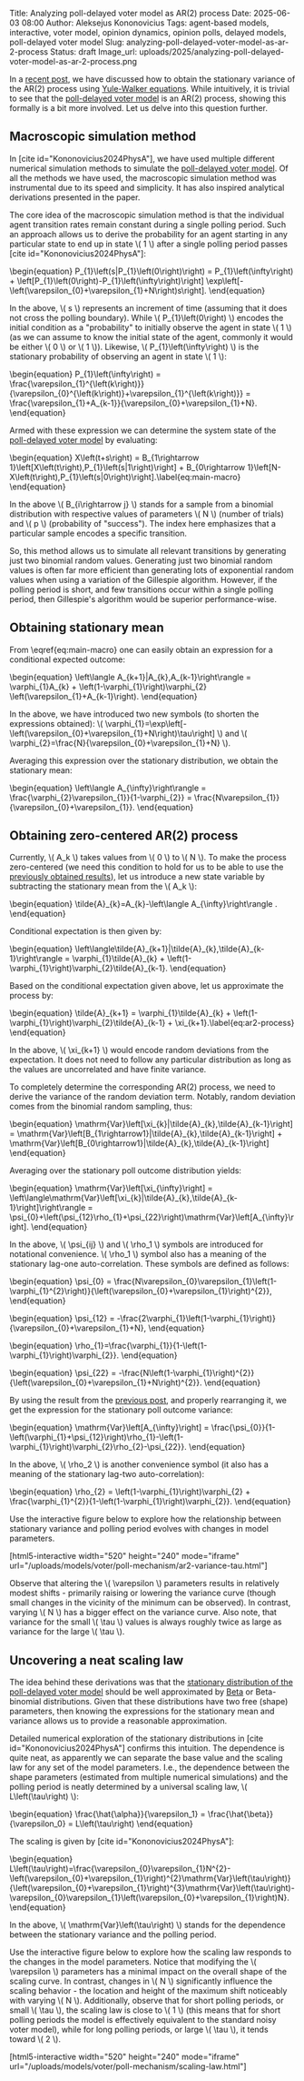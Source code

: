 Title: Analyzing poll-delayed voter model as AR(2) process
Date: 2025-06-03 08:00
Author: Aleksejus Kononovicius
Tags: agent-based models, interactive, voter model, opinion dynamics, opinion polls, delayed models, poll-delayed voter model
Slug: analyzing-poll-delayed-voter-model-as-ar-2-process
Status: draft
Image_url: uploads/2025/analyzing-poll-delayed-voter-model-as-ar-2-process.png

In a [recent
post]({filename}/articles/2025/stationary-variance-of-ar-2-process.md), we
have discussed how to obtain the stationary variance of the AR(2) process
using [Yule-Walker
equations]({filename}/articles/2025/ritvikmath-yule-walker-equations.md).
While intuitively, it is trivial to see that the [poll-delayed voter
model]({filename}/articles/2025/poll-delayed-voter-model.md) is an AR(2)
process, showing this formally is a bit more involved. Let us delve into
this question further.
<!--more-->

## Macroscopic simulation method

In [cite id="Kononovicius2024PhysA"], we have used multiple different
numerical simulation methods to simulate the [poll-delayed voter
model]({filename}/articles/2025/poll-delayed-voter-model.md). Of all the
methods we have used, the macroscopic simulation method was instrumental due
to its speed and simplicity. It has also inspired analytical derivations
presented in the paper.

The core idea of the macroscopic simulation method is that the individual
agent transition rates remain constant during a single polling period. Such
an approach allows us to derive the probability for an agent starting in any
particular state to end up in state \\\( 1 \\\) after a single polling
period passes [cite id="Kononovicius2024PhysA"]:

\begin{equation}
    P\_{1}\left(s|P\_{1}\left(0\right)\right)
        = P\_{1}\left(\infty\right) +
            \left[P\_{1}\left(0\right)-P\_{1}\left(\infty\right)\right]
            \exp\left[-\left(\varepsilon\_{0}+\varepsilon\_{1}+N\right)s\right].
\end{equation}

In the above, \\\( s \\\) represents an increment of time (assuming that it
does not cross the polling boundary). While \\\( P\_{1}\left(0\right) \\\)
encodes the initial condition as a "probability" to initially observe the
agent in state \\\( 1 \\\) (as we can assume to know the initial state of
the agent, commonly it would be either \\\( 0 \\\) or \\\( 1 \\\)).
Likewise, \\\( P\_{1}\left(\infty\right) \\\) is the stationary probability
of observing an agent in state \\\( 1 \\\):

\begin{equation}
    P\_{1}\left(\infty\right)
        = \frac{\varepsilon\_{1}^{\left(k\right)}}{\varepsilon\_{0}^{\left(k\right)}+\varepsilon\_{1}^{\left(k\right)}}
        = \frac{\varepsilon\_{1}+A\_{k-1}}{\varepsilon\_{0}+\varepsilon\_{1}+N}.
\end{equation}

Armed with these expression we can determine the system state of the
[poll-delayed voter
model]({filename}/articles/2025/poll-delayed-voter-model.md) by evaluating:

\begin{equation}
    X\left(t+s\right)
        = B\_{1\rightarrow 1}\left[X\left(t\right),P\_{1}\left(s|1\right)\right] +
            B\_{0\rightarrow 1}\left[N-X\left(t\right),P\_{1}\left(s|0\right)\right].\label{eq:main-macro}
\end{equation}

In the above \\\( B\_{i\rightarrow j} \\\) stands for a sample from a
binomial distribution with respective values of parameters \\\( N \\\)
(number of trials) and \\\( p \\\) (probability of "success"). The index
here emphasizes that a particular sample encodes a specific transition.

So, this method allows us to simulate all relevant transitions by generating
just two binomial random values. Generating just two binomial random values
is often far more efficient than generating lots of exponential random
values when using a variation of the Gillespie algorithm. However, if the
polling period is short, and few transitions occur within a single polling
period, then Gillespie's algorithm would be superior performance-wise.

## Obtaining stationary mean

From \eqref{eq:main-macro} one can easily obtain an expression for a
conditional expected outcome:

\begin{equation}
    \left\langle A\_{k+1}|A\_{k},A\_{k-1}\right\rangle
        = \varphi\_{1}A\_{k} +
            \left(1-\varphi\_{1}\right)\varphi\_{2}
            \left(\varepsilon\_{1}+A\_{k-1}\right).
\end{equation}

In the above, we have introduced two new symbols (to shorten the expressions
obtained): \\\(
\varphi\_{1}=\exp\left[-\left(\varepsilon\_{0}+\varepsilon\_{1}+N\right)\tau\right]
\\\) and \\\( \varphi\_{2}=\frac{N}{\varepsilon\_{0}+\varepsilon\_{1}+N} \\\).

Averaging this expression over the stationary distribution, we obtain the
stationary mean:

\begin{equation}
    \left\langle A\_{\infty}\right\rangle =
        \frac{\varphi\_{2}\varepsilon\_{1}}{1-\varphi\_{2}} =
        \frac{N\varepsilon\_{1}}{\varepsilon\_{0}+\varepsilon\_{1}}.
\end{equation}

## Obtaining zero-centered AR(2) process

Currently, \\\( A\_k \\\) takes values from \\\( 0 \\\) to \\\( N \\\). To
make the process zero-centered (we need this condition to hold for us to be
able to use the [previously obtained
results]({filename}/articles/2025/stationary-variance-of-ar-2-process.md)),
let us introduce a new state variable by subtracting the stationary mean
from the \\\( A\_k \\\):

\begin{equation}
    \tilde{A}\_{k}=A\_{k}-\left\langle A\_{\infty}\right\rangle .
\end{equation}

Conditional expectation is then given by:

\begin{equation}
    \left\langle\tilde{A}\_{k+1}|\tilde{A}\_{k},\tilde{A}\_{k-1}\right\rangle =
        \varphi\_{1}\tilde{A}\_{k} +
        \left(1-\varphi\_{1}\right)\varphi\_{2}\tilde{A}\_{k-1}.
\end{equation}

Based on the conditional expectation given above, let us approximate the
process by:

\begin{equation}
    \tilde{A}\_{k+1} =
        \varphi\_{1}\tilde{A}\_{k} +
        \left(1-\varphi\_{1}\right)\varphi\_{2}\tilde{A}\_{k-1} +
        \xi\_{k+1}.\label{eq:ar2-process}
\end{equation}

In the above, \\\( \xi\_{k+1} \\\) would encode random deviations from the
expectation. It does not need to follow any particular distribution as long
as the values are uncorrelated and have finite variance.

To completely determine the corresponding AR(2) process, we need to derive
the variance of the random deviation term. Notably, random deviation comes
from the binomial random sampling, thus:

\begin{equation}
    \mathrm{Var}\left[\xi\_{k}|\tilde{A}\_{k},\tilde{A}\_{k-1}\right] =
        \mathrm{Var}\left[B\_{1\rightarrow1}|\tilde{A}\_{k},\tilde{A}\_{k-1}\right] +
        \mathrm{Var}\left[B\_{0\rightarrow1}|\tilde{A}\_{k},\tilde{A}\_{k-1}\right]
\end{equation}

Averaging over the stationary poll outcome distribution yields:

\begin{equation}
    \mathrm{Var}\left[\xi\_{\infty}\right] =
        \left\langle\mathrm{Var}\left[\xi\_{k}|\tilde{A}\_{k},\tilde{A}\_{k-1}\right]\right\rangle =
        \psi\_{0}+\left(\psi\_{12}\rho\_{1}+\psi\_{22}\right)\mathrm{Var}\left[A\_{\infty}\right].
\end{equation}

In the above, \\\( \psi\_{ij} \\\) and \\\( \rho\_1 \\\) symbols are
introduced for notational convenience. \\\( \rho\_1 \\\) symbol also has a
meaning of the stationary lag-one auto-correlation. These symbols are
defined as follows:

\begin{equation}
    \psi\_{0} =
        \frac{N\varepsilon\_{0}\varepsilon\_{1}\left(1-\varphi\_{1}^{2}\right)}{\left(\varepsilon\_{0}+\varepsilon\_{1}\right)^{2}},
\end{equation}

\begin{equation}
    \psi\_{12} =
        -\frac{2\varphi\_{1}\left(1-\varphi\_{1}\right)}{\varepsilon\_{0}+\varepsilon\_{1}+N},
\end{equation}

\begin{equation}
    \rho\_{1}=\frac{\varphi\_{1}}{1-\left(1-\varphi\_{1}\right)\varphi\_{2}}.
\end{equation}

\begin{equation}
    \psi\_{22} =
        -\frac{N\left(1-\varphi\_{1}\right)^{2}}{\left(\varepsilon\_{0}+\varepsilon\_{1}+N\right)^{2}}.
\end{equation}

By using the result from the [previous
post]({filename}/articles/2025/stationary-variance-of-ar-2-process.md), and
properly rearranging it, we get the expression for the stationary poll
outcome variance:

\begin{equation}
    \mathrm{Var}\left[A\_{\infty}\right] =
        \frac{\psi\_{0}}{1-\left(\varphi\_{1}+\psi\_{12}\right)\rho\_{1}-\left(1-\varphi\_{1}\right)\varphi\_{2}\rho\_{2}-\psi\_{22}}.
\end{equation}

In the above, \\\( \rho\_2 \\\) is another convenience symbol (it also has a
meaning of the stationary lag-two auto-correlation):

\begin{equation}
    \rho\_{2} =
        \left(1-\varphi\_{1}\right)\varphi\_{2} +
        \frac{\varphi\_{1}^{2}}{1-\left(1-\varphi\_{1}\right)\varphi\_{2}}.
\end{equation}

Use the interactive figure below to explore how the relationship between
stationary variance and polling period evolves with changes in model
parameters.

[html5-interactive width="520" height="240" mode="iframe"
url="/uploads/models/voter/poll-mechanism/ar2-variance-tau.html"]

Observe that altering the \\\( \varepsilon \\\) parameters results in
relatively modest shifts - primarily raising or lowering the variance curve
(though small changes in the vicinity of the minimum can be observed). In
contrast, varying \\\( N \\\) has a bigger effect on the variance curve.
Also note, that variance for the small \\\( \tau \\\) values is always
roughly twice as large as variance for the large \\\( \tau \\\).

## Uncovering a neat scaling law

The idea behind these derivations was that the [stationary distribution of
the poll-delayed voter
model]({filename}/articles/2025/stationary-distribution-of-poll-delayed-voter-model.md)
should be well approximated by
[Beta]({filename}/articles/2023/ritvikmath-beta-distribution.md) or
Beta-binomial distributions. Given that these distributions have two free
(shape) parameters, then knowing the expressions for the stationary mean and
variance allows us to provide a reasonable approximation.

Detailed numerical exploration of the stationary distributions in [cite
id="Kononovicius2024PhysA"] confirms this intuition. The dependence is quite
neat, as apparently we can separate the base value and the scaling law for
any set of the model parameters. I.e., the dependence between the shape
parameters (estimated from multiple numerical simulations) and the polling
period is neatly determined by a universal scaling law, \\\(
L\left(\tau\right) \\\):

\begin{equation}
    \frac{\hat{\alpha}}{\varepsilon\_1} = \frac{\hat{\beta}}{\varepsilon\_0} =
        L\left(\tau\right)
\end{equation}

The scaling is given by [cite id="Kononovicius2024PhysA"]:

\begin{equation}
L\left(\tau\right)=\frac{\varepsilon\_{0}\varepsilon\_{1}N^{2}-\left(\varepsilon\_{0}+\varepsilon\_{1}\right)^{2}\mathrm{Var}\left(\tau\right)}{\left(\varepsilon\_{0}+\varepsilon\_{1}\right)^{3}\mathrm{Var}\left(\tau\right)-\varepsilon\_{0}\varepsilon\_{1}\left(\varepsilon\_{0}+\varepsilon\_{1}\right)N}.
\end{equation}

In the above, \\\( \mathrm{Var}\left(\tau\right) \\\) stands for the
dependence between the stationary variance and the polling period.

Use the interactive figure below to explore how the scaling law responds to
the changes in the model parameters. Notice that modifying the \\\(
\varepsilon \\\) parameters has a minimal impact on the overall shape of the
scaling curve. In contrast, changes in \\\( N \\\) significantly influence
the scaling behavior - the location and height of the maximum shift
noticeably with varying \\\( N \\\). Additionally, observe that for short
polling periods, or small \\\( \tau \\\), the scaling law is close to \\\( 1
\\\) (this means that for short polling periods the model is effectively
equivalent to the standard noisy voter model), while for long polling
periods, or large \\\( \tau \\\), it tends toward \\\( 2 \\\).

[html5-interactive width="520" height="240" mode="iframe"
url="/uploads/models/voter/poll-mechanism/scaling-law.html"]

